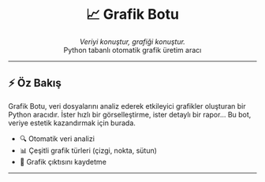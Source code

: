<h1 align="center">📈 Grafik Botu</h1>
<p align="center">
  <i>Veriyi konuştur, grafiği konuştur.</i><br>
  Python tabanlı otomatik grafik üretim aracı
</p>

---

## ⚡️ Öz Bakış

Grafik Botu, veri dosyalarını analiz ederek etkileyici grafikler oluşturan bir Python aracıdır. İster hızlı bir görselleştirme, ister detaylı bir rapor... Bu bot, veriye estetik kazandırmak için burada.

- 🔍 Otomatik veri analizi
- 📊 Çeşitli grafik türleri (çizgi, nokta, sütun)
- 💾 Grafik çıktısını kaydetme

---
